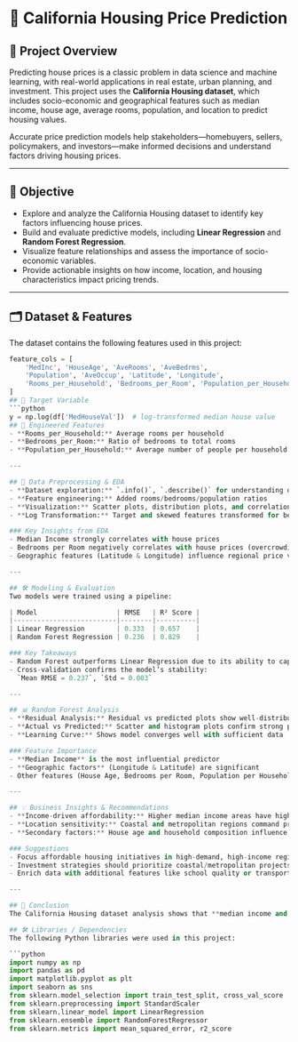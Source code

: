 # 🏡 California Housing Price Prediction

## 📌 Project Overview
Predicting house prices is a classic problem in data science and machine learning, with real-world applications in real estate, urban planning, and investment. This project uses the **California Housing dataset**, which includes socio-economic and geographical features such as median income, house age, average rooms, population, and location to predict housing values.

Accurate price prediction models help stakeholders—homebuyers, sellers, policymakers, and investors—make informed decisions and understand factors driving housing prices.

---

## 🎯 Objective
- Explore and analyze the California Housing dataset to identify key factors influencing house prices.
- Build and evaluate predictive models, including **Linear Regression** and **Random Forest Regression**.
- Visualize feature relationships and assess the importance of socio-economic variables.
- Provide actionable insights on how income, location, and housing characteristics impact pricing trends.

---

## 🗂️ Dataset & Features
The dataset contains the following features used in this project:

```python
feature_cols = [
    'MedInc', 'HouseAge', 'AveRooms', 'AveBedrms',
    'Population', 'AveOccup', 'Latitude', 'Longitude',
    'Rooms_per_Household', 'Bedrooms_per_Room', 'Population_per_Household'
]
## 🎯 Target Variable
```python
y = np.log(df['MedHouseVal'])  # log-transformed median house value
## 🧩 Engineered Features
- **Rooms_per_Household:** Average rooms per household  
- **Bedrooms_per_Room:** Ratio of bedrooms to total rooms  
- **Population_per_Household:** Average number of people per household  

---

## 🧹 Data Preprocessing & EDA
- **Dataset exploration:** `.info()`, `.describe()` for understanding data types and statistics  
- **Feature engineering:** Added rooms/bedrooms/population ratios  
- **Visualization:** Scatter plots, distribution plots, and correlation heatmaps  
- **Log Transformation:** Target and skewed features transformed for better model performance  

### Key Insights from EDA
- Median Income strongly correlates with house prices  
- Bedrooms per Room negatively correlates with house prices (overcrowding indicator)  
- Geographic features (Latitude & Longitude) influence regional price variations  

---

## 🛠️ Modeling & Evaluation
Two models were trained using a pipeline:

| Model                    | RMSE   | R² Score |
|--------------------------|--------|----------|
| Linear Regression        | 0.333  | 0.657    |
| Random Forest Regression | 0.236  | 0.829    |

### Key Takeaways
- Random Forest outperforms Linear Regression due to its ability to capture non-linear relationships  
- Cross-validation confirms the model’s stability:  
  `Mean RMSE = 0.237`, `Std = 0.003`  

---

## 📊 Random Forest Analysis
- **Residual Analysis:** Residual vs predicted plots show well-distributed errors  
- **Actual vs Predicted:** Scatter and histogram plots confirm strong predictive performance  
- **Learning Curve:** Shows model converges well with sufficient data  

### Feature Importance
- **Median Income** is the most influential predictor  
- **Geographic factors** (Longitude & Latitude) are significant  
- Other features (House Age, Bedrooms per Room, Population per Household) contribute moderately  

---

## 💡 Business Insights & Recommendations
- **Income-driven affordability:** Higher median income areas have higher housing prices  
- **Location sensitivity:** Coastal and metropolitan regions command premium pricing  
- **Secondary factors:** House age and household composition influence buyer preferences but are less critical  

### Suggestions
- Focus affordable housing initiatives in high-demand, high-income regions  
- Investment strategies should prioritize coastal/metropolitan projects, with inland areas for budget-friendly developments  
- Enrich data with additional features like school quality or transportation accessibility for improved predictions  

---

## 📌 Conclusion
The California Housing dataset analysis shows that **median income and location are the dominant drivers** of house prices, while structural and demographic factors provide additional insights. **Random Forest Regression** provides a robust, accurate model suitable for real-world decision-making in housing investment and policy planning.

## 🛠️ Libraries / Dependencies
The following Python libraries were used in this project:

```python
import numpy as np
import pandas as pd
import matplotlib.pyplot as plt
import seaborn as sns
from sklearn.model_selection import train_test_split, cross_val_score
from sklearn.preprocessing import StandardScaler
from sklearn.linear_model import LinearRegression
from sklearn.ensemble import RandomForestRegressor
from sklearn.metrics import mean_squared_error, r2_score
